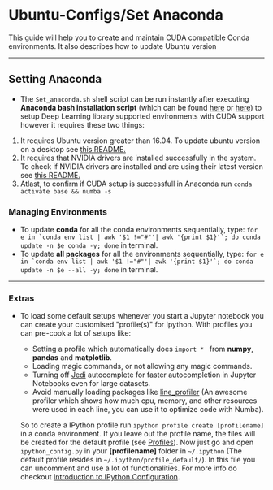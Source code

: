 # Ubuntu-Configs/Set Anaconda

This guide will help you to create and maintain CUDA compatible Conda environments. It also describes how to update Ubuntu version  

--------------------------
## Setting Anaconda 
* The ```Set_anaconda.sh``` shell script can be run instantly after executing __Anaconda bash installation script__ (which can be found [here](https://docs.anaconda.com/anaconda/install/linux/) or [here](https://www.digitalocean.com/community/tutorials/how-to-install-anaconda-on-ubuntu-18-04-quickstart)) to setup Deep Learning library supported environments with CUDA support however it requires these two things: 
1. It requires Ubuntu version greater than 16.04. To update ubuntu version on a desktop see [this README.](https://github.com/anshuljain21120/Exports-and-configs/blob/add-psensor-config/Ubuntu/README.md)
2. It requires that NVIDIA drivers are installed successfully in the system. To check if NVIDIA drivers are installed and are using their latest version see [this README.](https://github.com/anshuljain21120/Exports-and-configs/blob/add-psensor-config/Ubuntu/README.md)     
3. Atlast, to confirm if CUDA setup is successfull in Anaconda run ```conda activate base && numba -s``` 

### Managing Environments
* To update __conda__ for all the conda environments sequentially, type: ```for e in `conda env list | awk '$1 !="#"'| awk '{print $1}'`; do conda update -n $e conda -y; done``` in terminal.
* To update __all packages__ for all the environments sequentially, type: ```for e in `conda env list | awk '$1 !="#"'| awk '{print $1}'`; do conda update -n $e --all -y; done``` in terminal.

---------------------------
### Extras
* To load some default setups whenever you start a Jupyter notebook you can create your customised "profile(s)" for Ipython. With profiles you can pre-cook a lot of setups like:
  * Setting a profile which automatically does `import * ` from **numpy**, **pandas** and **matplotlib**.
  * Loading magic commands, or not allowing any magic commands.
  * Turning off [Jedi](https://jedi.readthedocs.io/en/latest/) autocomplete for faster autocompletion in Jupyter Notebooks even for large datasets.
  * Avoid manually loading packages like [line_profiler](https://jakevdp.github.io/PythonDataScienceHandbook/01.07-timing-and-profiling.html#Line-By-Line-Profiling-with-%lprun) (An awesome profiler which shows how much cpu, memory, and other resources were used in each line, you can use it to optimize code with Numba). 

  So to create a IPython profile run `ipython profile create [profilename]` in a conda environment. If you leave out the profile name, the files will be created for the default profile (see [Profiles](https://ipython.org/ipython-doc/stable/config/intro.html#profiles)). Now just go and open `ipython_config.py` in your **[profilename]** folder in `~/.ipython` (The default profile resides in `~/.ipython/profile_default/`). In this file you can uncomment and use a lot of functionalities. For more info do checkout [Introduction to IPython Configuration](https://ipython.org/ipython-doc/stable/config/intro.html).
